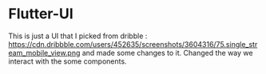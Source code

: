 # Flutter-UI
This is just a UI that I picked from dribble : https://cdn.dribbble.com/users/452635/screenshots/3604316/75.single_stream_mobile_view.png and made some changes to it. Changed the way we interact with the some components.
